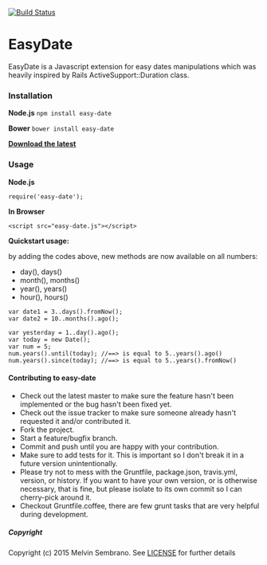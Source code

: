 [![Build Status](https://travis-ci.org/melvinsembrano/easy-date.svg?branch=master)](https://travis-ci.org/melvinsembrano/easy-date)
# EasyDate
EasyDate is a Javascript extension for easy dates manipulations which was
heavily inspired by Rails ActiveSupport::Duration class.

### Installation
**Node.js** `npm install easy-date`

**Bower** `bower install easy-date`

[**Download the latest**](https://github.com/melvinsembrano/easy-date/archive/master.zip)

### Usage
**Node.js**
```
require('easy-date');
```
**In Browser**
```
<script src="easy-date.js"></script>
```
**Quickstart usage:**

by adding the codes above, new methods are now available on all numbers:
* day(), days()
* month(), months()
* year(), years()
* hour(), hours()
```
var date1 = 3..days().fromNow();
var date2 = 10..months().ago();

var yesterday = 1..day().ago();
var today = new Date();
var num = 5;
num.years().until(today); //==> is equal to 5..years().ago()
num.years().since(today); //==> is equal to 5..years().fromNow()

```

#### Contributing to easy-date

* Check out the latest master to make sure the feature hasn't been implemented or the bug hasn't been fixed yet.
* Check out the issue tracker to make sure someone already hasn't requested it and/or contributed it.
* Fork the project.
* Start a feature/bugfix branch.
* Commit and push until you are happy with your contribution.
* Make sure to add tests for it. This is important so I don't break it in a future version unintentionally.
* Please try not to mess with the Gruntfile, package.json, travis.yml, version, or history. If you want to have your own version, or is otherwise necessary, that is fine, but please isolate to its own commit so I can cherry-pick around it.
* Checkout Gruntfile.coffee, there are few grunt tasks that are very helpful during development.

##### Copyright
Copyright (c) 2015 Melvin Sembrano. See [LICENSE](LICENSE) for further details
